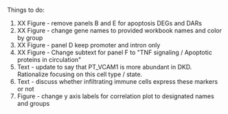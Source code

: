 Things to do:

1. XX Figure - remove panels B and E for apoptosis DEGs and DARs
2. XX Figure - change gene names to provided workbook names and color by group
3. XX Figure - panel D keep promoter and intron only
4. XX Figure - Change subtext for panel F to "TNF signaling / Apoptotic proteins in circulation"
5. Text - update to say that PT_VCAM1 is more abundant in DKD. Rationalize focusing on this cell type / state. 
6. Text - discuss whether infiltrating immune cells express these markers or not
7. Figure - change y axis labels for correlation plot to designated names and groups
